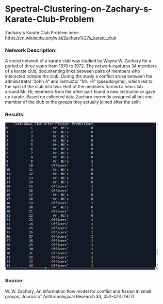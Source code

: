 # Spectral-Clustering-on-Zachary-s-Karate-Club-Problem
Zachary's Karate Club Problem here:  https://en.wikipedia.org/wiki/Zachary%27s_karate_club

### Network Description:
A social network of a karate club was studied by Wayne W. Zachary for a period of three years from 1970 to 1972. The network captures 34 members of a karate club, documenting links between pairs of members who interacted outside the club. During the study a conflict arose between the administrator "John A" and instructor "Mr. Hi" (pseudonyms), which led to the split of the club into two. Half of the members formed a new club around Mr. Hi; members from the other part found a new instructor or gave up karate. Based on collected data Zachary correctly assigned all but one member of the club to the groups they actually joined after the split.


### Results:
![clusterings](https://github.com/adesh-gadge/Spectral-Clustering-on-Zachary-s-Karate-Club-Problem/blob/master/clustering%20results.PNG)

### Source:
W. W. Zachary, An information flow model for conflict and fission in small groups, Journal of Anthropological Research 33, 452-473 (1977).
